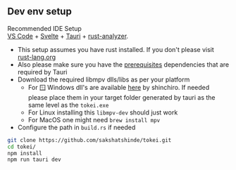 
## Dev env setup

Recommended IDE Setup \
[VS Code](https://code.visualstudio.com/) + [Svelte](https://marketplace.visualstudio.com/items?itemName=svelte.svelte-vscode) + [Tauri](https://marketplace.visualstudio.com/items?itemName=tauri-apps.tauri-vscode) + [rust-analyzer](https://marketplace.visualstudio.com/items?itemName=rust-lang.rust-analyzer).

- This setup assumes you have rust installed. If you don't please visit [rust-lang.org](https://www.rust-lang.org/tools/install)
- Also please make sure you have the [prerequisites](https://v2.tauri.app/start/prerequisites/) dependencies that are required by Tauri
- Download the required libmpv dlls/libs as per your platform   
    - For 🪟 Windows dll's are available [here](https://github.com/shinchiro/mpv-winbuild-cmake/releases) by shinchiro. If needed please place them in your target folder generated by tauri as the same level as the `tokei.exe`
    - For Linux installing this `libmpv-dev` should just work
    - For MacOS one might need `brew install mpv`
- Configure the path in `build.rs` if needed


```sh
git clone https://github.com/sakshatshinde/tokei.git
cd tokei/
npm install
npm run tauri dev
```

